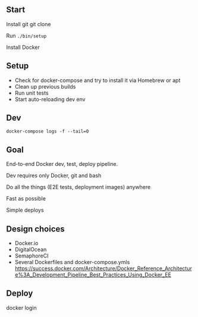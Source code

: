 ## Start

Install git
git clone

Run `./bin/setup`

Install Docker

## Setup

  * Check for docker-compose and try to install it via Homebrew or apt
  * Clean up previous builds
  * Run unit tests
  * Start auto-reloading dev env

## Dev
`docker-compose logs -f --tail=0`

## Goal

End-to-end Docker dev, test, deploy pipeline.

Dev requires only Docker, git and bash

Do all the things (E2E tests, deployment images) anywhere

Fast as possible

Simple deploys

## Design choices
* Docker.io
* DigitalOcean
* SemaphoreCI
* Several Dockerfiles and docker-compose.ymls
https://success.docker.com/Architecture/Docker_Reference_Architecture%3A_Development_Pipeline_Best_Practices_Using_Docker_EE

## Deploy
docker login
